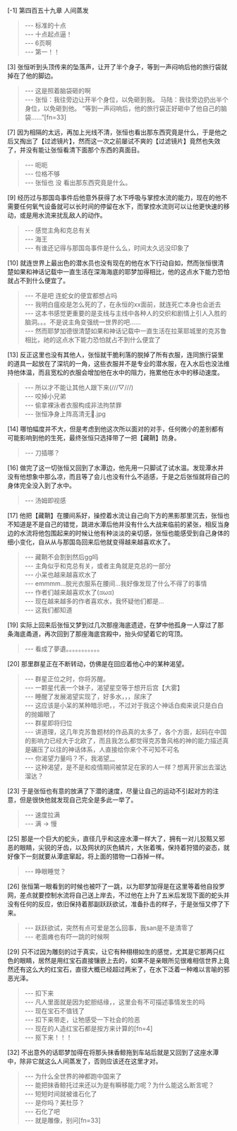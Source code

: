 
[-1] 第四百五十九章 人间蒸发
>--- 标准的十点<br>
>--- 十点起点逼！<br>
>--- 6页啊<br>
>--- 第一！！<br>

[3] 张恒听到头顶传来的坠落声，让开了半个身子，等到一声闷响后他的旅行袋就掉在了他的脚边。
>--- 这是照着脑袋砸的啊<br>
>--- 张恒：我往旁边让开半个身位，以免砸到我。
马陆：我往旁边扔出半个身位，以免砸到他。
“等到一声闷响后，他的旅行袋正好砸中了他自己的脑袋……”[fn=33]<br>

[7] 因为相隔的太远，再加上光线不清，张恒也看出那东西究竟是什么，于是他之后又掏出了【过滤镜片】，然而这一次之前屡试不爽的【过滤镜片】竟然也失效了，并没有能让张恒看清下面那个东西的真面目。
>--- 呃呃<br>
>--- 位格不够<br>
>--- 张恒也 没 看出那东西究竟是什么。<br>

[9] 经历过与那国岛事件后他意外获得了水下呼吸与掌控水流的能力，现在的他不需要任何氧气设备就可以长时间的停留在水下，而掌控水流则可以让他更快速的移动，或是用水流来扰乱敌人的动作。
>--- 感觉主角和克总有关<br>
>--- 海王<br>
>--- 有谁还记得与那国岛事件是什么么，时间太久远没印象了<br>

[10] 就连世界上最出色的潜水员也没有现在的他在水下行动自如，然而张恒很清楚如果和神话记载中一直生活在深海海底的耶梦加得相比，他的这点水下能力恐怕就占不到什么便宜了。
>--- 不是吧 连蛇女的便宜都想占吗<br>
>--- 我明白瘟疫是怎么死的了，在永恒的xx面前，就连死亡本身也会逝去<br>
>--- 这本书感觉更重要的是支线与主线中各种人的交织和剧情上引人入胜的脑洞。。。不是说主角变强统一世界的吧……<br>
>--- 然而耶梦加德很清楚如果和神话记载中一直生活在拉莱耶城里的克苏鲁相比，祂的这点水下能力恐怕就占不到什么便宜了<br>

[13] 反正这里也没有其他人，张恒就干脆利落的脱掉了所有衣服，连同旅行袋里的道具一起放在了深坑的一角，这些衣服并不是专业的潜水服，在入水后也没法维持他体温，而且宽松的衣服会增加他在水中的阻力，拖累他在水中的移动速度。
>--- 所以才不能让其他人跟下来(///▽///)<br>
>--- 咬掉小兄弟<br>
>--- 偷拿裸泳者衣服构成非法拘禁罪<br>
>--- 张恒净身上阵高清无🐴.jpg<br>

[14] 哪怕幅度并不大，但是考虑到他这次所以面对的对手，任何微小的差别都有可能影响到他的生死，最终张恒只选择带了一把【藏鞘】防身。
>--- 刀插哪？<br>

[16] 做完了这一切张恒又回到了水潭边，他先用一只脚试了试水温。发现潭水并没有他想象中那么凉，而且等了会儿也没有什么不适感，于是之后张恒就将自己的身体完全没入到了水中。
>--- 汤姆即视感<br>

[17] 他把【藏鞘】在腰间系好，操控着水流让自己向下方的黑影那里沉去，张恒也不知道是不是自己的错觉，跳进水潭后他并没有什么大战来临前的紧张，相反当身边的水流将他包围起来的时候让他有种淡淡的亲切感，张恒也能感受到自己身体的细小变化，自从从与那国岛回来后他就变得越来越喜欢水了。
>--- 藏鞘不会割到然后gg吗<br>
>--- 主角似乎和克总有关，或者主角就是克总的一部分<br>
>--- 小呆也越来越喜欢水了<br>
>--- emmmm…脱光衣服系在腰间…我好像发现了什么不得了的事情<br>
>--- 作者们越来越喜欢水了(ಡωಡ)<br>
>--- 现在越来越多的作者喜欢水，我怀疑他们都是…<br>
>--- 这我们都知道<br>

[19] 实际上回来后张恒又梦到过几次那座海底遗迹，在梦中他孤身一人穿过了那条海底甬道，再次回到了那座海底宫殿中，抬头仰望着它的穹顶。
>--- 看成了夢遺。。。。。。。。。。。<br>

[20] 那里群星正在不断转动，仿佛是在回应着他心中的某种渴望。
>--- 群星正位之时，你将苏醒。<br>
>--- 一颗星代表一个妹子，渴望星空等于想开后宫【大雾】<br>
>--- 睡醒了发展渴望实现了，好多水，，，尿床了<br>
>--- 这应该是小呆的某种暗示吧，，不过对于我这个神话白痴来说只是白白的抛媚眼了<br>
>--- 群星即将归位<br>
>--- 讲道理，这几年克苏鲁题材的作品真的太多了，各个方面，起码在中国的影响力已经大于北欧了，而且我怎么都觉得克苏鲁风格的神的能力描述真是碾压了以往的神话体系，人直接给你来个不可知不可名<br>
>--- 你渴望力量吗？不，我渴望__<br>
>--- 这种渴望，是不是和疫情期间被禁足在家的人一样？想离开家出去溜达溜达？<br>

[23] 于是张恒也有意的放满了下潜的速度，尽量让自己的运动不引起对方的注意，但是很快他就发现自己完全是多此一举了。
>--- 速度拉满<br>
>--- 满 -> 慢<br>

[25] 那是一个巨大的蛇头，直径几乎和这座水潭一样大了，拥有一对儿狡黠又邪恶的眼睛，尖锐的牙齿，以及网状的灰色鳞片，大张着嘴，保持着狩猎的姿态，就好像下一刻就要从潭底窜起，将上面的猎物一口吞掉一样。
>--- 睁眼睡觉？<br>

[26] 张恒第一眼看到的时候也被吓了一跳，以为耶梦加得是在这里等着他自投罗网，差点就要控制水流将自己送上岸去，不过他在上升了五米后发现下面的蛇头并没有任何的反应，依旧保持着那副跃跃欲试，准备扑击的样子，于是张恒又停了下来。
>--- 跃跃欲试，突然有点可爱是怎么回事，我san是不是清零了<br>
>--- 老面瘫也有吓一跳的时候啊<br>

[29] 只不过因为雕刻的过于真实，让它有种栩栩如生的感觉，尤其是它那两只红色的眼睛，居然是用红宝石直接镶嵌上去的，如果不是亲眼所见很难相信世界上竟然还有这么大的红宝石，直径大概已经超过两米了，在水下泛着一种难以言喻的邪恶光泽。
>--- 扣下来<br>
>--- 凡人里面就是因为蛇胆结缘，，这里会有不可描述事情发生的吗<br>
>--- 现在宝石不值钱了<br>
>--- 扣下来带走，让牠感受一下社会的险恶<br>
>--- 现在的人造红宝石都是按方来计算的[fn=4]<br>
>--- 抠下来！！！<br>

[32] 不出意外的话耶梦加得在将那头抹香鲸拖到车站后就是又回到了这座水潭中，除非它就这么人间蒸发了，否则应该还在这里才对。
>--- 为什么全世界的神都跑中国来了<br>
>--- 能把抹香鲸托过来还以为是有瞬移能力呢？为什么能这么断言呢？<br>
>--- 短短时间就被谁石化了<br>
>--- 是你吗？美杜莎？<br>
>--- 石化了吧<br>
>--- 就是雕像，别问[fn=33]<br>
